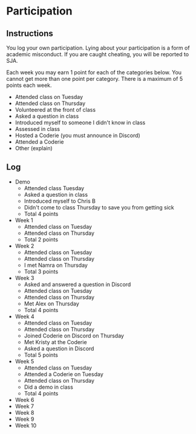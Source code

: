Participation
=============

## Instructions ##

You log your own participation. Lying about your participation is a form of
academic misconduct. If you are caught cheating, you will be reported to SJA.

Each week you may earn 1 point for each of the categories below. You cannot get
more than one point per category. There is a maximum of 5 points each week.

+ Attended class on Tuesday
+ Attended class on Thursday
+ Volunteered at the front of class
+ Asked a question in class
+ Introduced myself to someone I didn't know in class
+ Assessed in class
+ Hosted a Coderie (you must announce in Discord)
+ Attended a Coderie
+ Other (explain)

## Log ##

- Demo
	+ Attended class Tuesday
	+ Asked a question in class
	+ Introduced myself to Chris B
	+ Didn't come to class Thursday to save you from getting sick
	+ Total 4 points
- Week 1
	+ Attended class on Tuesday
	+ Attended class on Thursday
	+ Total 2 points
- Week 2
	+ Attended class on Tuesday
	+ Attended class on Thursday
	+ I met Namra on Thursday
	+ Total 3 points
- Week 3
	+ Asked and answered a question in Discord
	+ Attended class on Tuesday
	+ Attended class on Thursday
	+ Met Alex on Thursday
	+ Total 4 points
- Week 4
	+ Attended class on Tuesday
	+ Attended class on Thursday
	+ Joined Coderie on Discord on Thursday
	+ Met Kristy at the Coderie
	+ Asked a question in Discord
	+ Total 5 points
- Week 5
	+ Attended class on Tuesday
	+ Attended a Coderie on Tuesday
	+ Attended class on Thursday
	+ Did a demo in class
	+ Total 4 points
- Week 6
- Week 7
- Week 8
- Week 9
- Week 10
